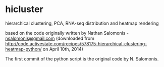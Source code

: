 hicluster
=========

hierarchical clustering, PCA, RNA-seq distribution and heatmap rendering

based on the code originally written by Nathan Salomonis - nsalomonis@gmail.com
(downloaded from http://code.activestate.com/recipes/578175-hierarchical-clustering-heatmap-python/
on April 10th, 2014)

The first commit of the python script is the original code by N. Salomonis. 